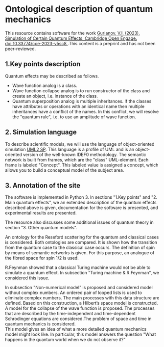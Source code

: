 # Ontological description of quantum mechanics
This resource contains software for the work [Gurianov, V.I. (2023). Simulation of Certain Quantum Effects. Cambridge Open Engage. doi:10.33774/coe-2023-v5sc8 ](https://www.cambridge.org/engage/coe/article-details/6401b76a37e01856dc125cda).This content is a preprint and has not been peer-reviewed.    

## 1.Key points description
Quantum effects may be described as follows.

 * Wave function analog is a class.
 * Wave function collapse analog is to run constructor of the class and create an object, i.e. instance of the class.
 * Quantum superposition analog is multiple inheritances. If the classes have attributes or operations with an identical name then multiple inheritances have a conflict of the names. In this conflict, we will resolve the "quantum rule", i.e. to use an amplitude of wave function.  

## 2. Simulation language  

To describe scientific models, we will use the language of object-oriented simulation [UML2 SP](https://vgurianov.github.io/uml-sp/). This language is a profile of UML and is an object-oriented version of the well-known IDEF0 methodology. The semantic network is built from frames, which are the "class" UML-element. Each frame is labeled "Concept". This labeled value is assigned a concept, which allows you to build a conceptual model of the subject area.  


## 3. Annotation of the site
The software is implemented in Python 3. In sections "1.Key points" and "2. Main quantum effects", we an extended description of the quantum effects described above is given, documentation for the software is presented, and experimental results are presented.  

The resource also discusses some additional issues of quantum theory in section "3. Other quantum models".  

An ontology for the Reseford scattering for the quantum and classical cases is considered. Both ontologies are compared. It is shown how the transition from the quantum case to the classical case occurs. The definition of spin by means of semantic networks is given. For this purpose, an analogue of the fibred space for spin 1/2 is used.  

R.Feynman showed that a classical Turing machine would not be able to simulate a quantum effect. In subsection "Turing machine & R.Feynman", we considered this issue.  

In subsection  "Non-numerical model" is proposed and considered model without complex numbers. An ordered pair of looped lists is used to eliminate complex numbers. The main processes with this data structure are defined. Based on this construction, a Hilbert’s space model is constructed. A model for the collapse of the wave function is proposed. The processes that are described by the time-independent and time-dependent Schrodinger equations are considered.The problem of space
and time in quantum mechanics is considered.  
This model gives an idea of what a more detailed quantum mechanics model might look like. In particular, this model answers the question "What happens in the quantum world when we do not observe it?"
